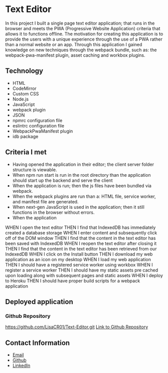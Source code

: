 # Text Editor

In this project I built a single page text editor application; that runs in the browser and meets the PWA (Progressive Website Application) criteria that allows it to functions offline. The motivation for creating this application is to provide the users with a unique experience through the use of a PWA rather than a normal website or an app. Through this application I gained knowledge on new techniques through the webpack bundle, such as: the webpack-pwa-manifest plugin, asset caching and workbox plugins.

## Technology

- HTML
- CodeMirror
- Custom CSS
- Node.js
- JavaScript
- webpack plugin
- JSON
- npmrc configuration file
- eslintrc configuration file
- WebpackPwaManifest plugin
- idb package

## Criteria I met
- Having opened the application in their editor; the client server folder structure is viewable.
- When npm run start is run in the root directory than the application should start up the backend and serve the client
- When the application is run; then the js files have been bundled via webpack.
- When the webpack plugins are run than a: HTML file, service worker, and manifest file are generated.
- When next-gen JavaScript is used in the application; then it still functions in the browser without errors.
- When the application


WHEN I open the text editor
THEN I find that IndexedDB has immediately created a database storage
WHEN I enter content and subsequently click off of the DOM window
THEN I find that the content in the text editor has been saved with IndexedDB
WHEN I reopen the text editor after closing it
THEN I find that the content in the text editor has been retrieved from our IndexedDB
WHEN I click on the Install button
THEN I download my web application as an icon on my desktop
WHEN I load my web application
THEN I should have a registered service worker using workbox
WHEN I register a service worker
THEN I should have my static assets pre cached upon loading along with subsequent pages and static assets
WHEN I deploy to Heroku
THEN I should have proper build scripts for a webpack application
## Deployed application

### Github Repository
https://github.com/LisaCR01/Text-Editor.git
[Link to Github Repository](https://github.com/LisaCR01/Text-Editor.git)

## Contact Information
- [Email](mailto:lcrgunn@gmail.com)
- [Github](https://github.com/LisaCR01)
- [LinkedIn](https://www.linkedin.com/in/LisaCR01)
